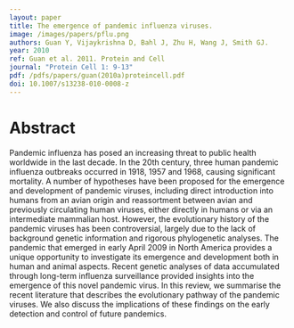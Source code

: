 ```yaml
---
layout: paper
title: The emergence of pandemic influenza viruses.
image: /images/papers/pflu.png
authors: Guan Y, Vijaykrishna D, Bahl J, Zhu H, Wang J, Smith GJ.
year: 2010
ref: Guan et al. 2011. Protein and Cell
journal: "Protein Cell 1: 9-13"
pdf: /pdfs/papers/guan(2010a)proteincell.pdf
doi: 10.1007/s13238-010-0008-z
---
```


# Abstract
Pandemic influenza has posed an increasing threat to public health worldwide in the last decade. In the 20th century, three human pandemic influenza outbreaks occurred in 1918, 1957 and 1968, causing significant mortality. A number of hypotheses have been proposed for the emergence and development of pandemic viruses, including direct introduction into humans from an avian origin and reassortment between avian and previously circulating human viruses, either directly in humans or via an intermediate mammalian host. However, the evolutionary history of the pandemic viruses has been controversial, largely due to the lack of background genetic information and rigorous phylogenetic analyses. The pandemic that emerged in early April 2009 in North America provides a unique opportunity to investigate its emergence and development both in human and animal aspects. Recent genetic analyses of data accumulated through long-term influenza surveillance provided insights into the emergence of this novel pandemic virus. In this review, we summarise the recent literature that describes the evolutionary pathway of the pandemic viruses. We also discuss the implications of these findings on the early detection and control of future pandemics.
